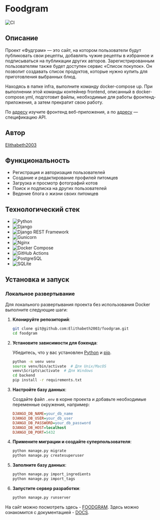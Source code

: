 # Foodgram
![CI](https://github.com/Elithabeth2003/foodgram/actions/workflows/main.yml/badge.svg)

## Описание

Проект «Фудграм» — это сайт, на котором пользователи будут публиковать свои рецепты, добавлять чужие рецепты в избранное и подписываться на публикации других авторов. Зарегистрированным пользователям также будет доступен сервис «Список покупок». Он позволит создавать список продуктов, которые нужно купить для приготовления выбранных блюд.

Находясь в папке infra, выполните команду docker-compose up. При выполнении этой команды контейнер frontend, описанный в docker-compose.yml, подготовит файлы, необходимые для работы фронтенд-приложения, а затем прекратит свою работу.

По [адресу](http://localhost) изучите фронтенд веб-приложения, а по [адресу](http://localhost/api/docs/) — спецификацию API.

## Автор

[Elithabeth2003](https://github.com/Elithabeth2003)

## Функциональность

- Регистрация и авторизация пользователей
- Создание и редактирование профилей питомцев
- Загрузка и просмотр фотографий котов
- Поиск и подписка на других пользователей
- Ведение блога о жизни своих питомцев

## Технологический стек


- ![Python](https://img.shields.io/badge/Python-3776AB?style=for-the-badge&logo=python&logoColor=white)
- ![Django](https://img.shields.io/badge/Django-092E20?style=for-the-badge&logo=django&logoColor=white)
- ![Django REST Framework](https://img.shields.io/badge/Django%20REST-092E20?style=for-the-badge&logo=django&logoColor=white)
- ![Gunicorn](https://img.shields.io/badge/Gunicorn-499848?style=for-the-badge&logo=gunicorn&logoColor=white)
- ![Nginx](https://img.shields.io/badge/Nginx-009639?style=for-the-badge&logo=nginx&logoColor=white)
- ![Docker Compose](https://img.shields.io/badge/Docker-2496ED?style=for-the-badge&logo=docker&logoColor=white)
- ![GitHub Actions](https://img.shields.io/badge/GitHub%20Actions-2088FF?style=for-the-badge&logo=github-actions&logoColor=white)
- ![PostgreSQL](https://img.shields.io/badge/PostgreSQL-336791?style=for-the-badge&logo=postgresql&logoColor=white)
- ![SQLite](https://img.shields.io/badge/SQLite-003B57?style=for-the-badge&logo=sqlite&logoColor=white)

## Установка и запуск

### Локальное развертывание

Для локального развертывания проекта без использования Docker выполните следующие шаги:

1. **Клонируйте репозиторий**:

    ```bash
    git clone git@github.com:Elithabeth2003/foodgram.git
    cd foodgram
    ```

2. **Установите зависимости для бэкенда**:

    Убедитесь, что у вас установлен [Python](https://www.python.org/) и [pip](https://pip.pypa.io/en/stable/).

    ```bash
    python -m venv venv
    source venv/bin/activate  # Для Unix/MacOS
    venv\Scripts\activate  # Для Windows
    cd backend
    pip install -r requirements.txt
    ```

3. **Настройте базу данных**:

    Создайте файл `.env` в корне проекта и добавьте необходимые переменные окружения, например:

    ```ini
    DJANGO_DB_NAME=your_db_name
    DJANGO_DB_USER=your_db_user
    DJANGO_DB_PASSWORD=your_db_password
    DJANGO_DB_HOST=localhost
    DJANGO_DB_PORT=5432
    ```

4. **Примените миграции и создайте суперпользователя**:

    ```bash
    python manage.py migrate
    python manage.py createsuperuser
    ```
5. **Заполните базу данных**:

    ```bash
    python manage.py import_ingredients
    python manage.py import_tags
    ```
6. **Запустите сервер разработки**:

    ```bash
    python manage.py runserver
    ```

На сайт можно посмотреть здесь - [FOODGRAM](https://cooker.sytes.net/recipes).
Здесь можно ознакомится с документацией - [DOCS](https://cooker.sytes.net/api/docs).
